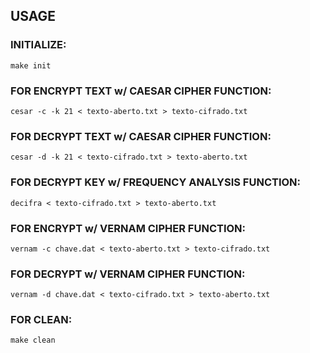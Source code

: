 ## USAGE

### INITIALIZE:
```shell
make init
```

### FOR ENCRYPT TEXT w/ CAESAR CIPHER FUNCTION:
```shell
cesar -c -k 21 < texto-aberto.txt > texto-cifrado.txt
```

### FOR DECRYPT TEXT w/ CAESAR CIPHER FUNCTION:
```shell
cesar -d -k 21 < texto-cifrado.txt > texto-aberto.txt
```

### FOR DECRYPT KEY w/ FREQUENCY ANALYSIS FUNCTION:
```shell
decifra < texto-cifrado.txt > texto-aberto.txt  
```

### FOR ENCRYPT w/ VERNAM CIPHER FUNCTION:
```shell
vernam -c chave.dat < texto-aberto.txt > texto-cifrado.txt
```

### FOR DECRYPT w/ VERNAM CIPHER FUNCTION:
```shell
vernam -d chave.dat < texto-cifrado.txt > texto-aberto.txt 
```

### FOR CLEAN:
```
make clean
```
